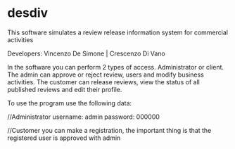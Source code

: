 # desdiv
This software simulates a review release information system for commercial activities

Developers: Vincenzo De Simone | Crescenzo Di Vano

In the software you can perform 2 types of access. Administrator or client. The admin can approve or reject review, users and modify business activities.
The customer can release reviews, view the status of all published reviews and edit their profile.

To use the program use the following data:

//Administrator
username: admin
password: 000000

//Customer
you can make a registration, the important thing is that the registered user is approved with admin

